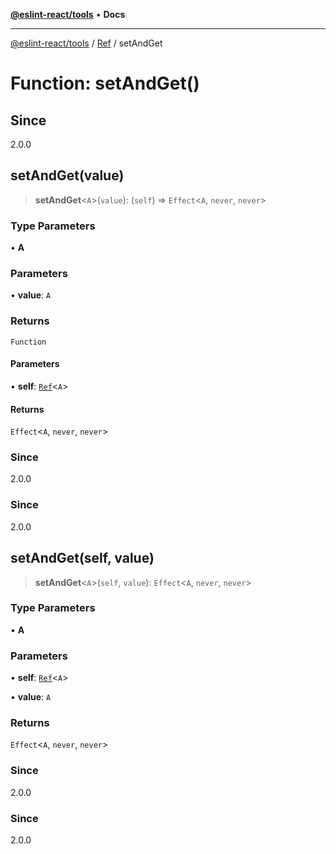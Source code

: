 [**@eslint-react/tools**](../../../README.md) • **Docs**

***

[@eslint-react/tools](../../../README.md) / [Ref](../README.md) / setAndGet

# Function: setAndGet()

## Since

2.0.0

## setAndGet(value)

> **setAndGet**\<`A`\>(`value`): (`self`) => `Effect`\<`A`, `never`, `never`\>

### Type Parameters

• **A**

### Parameters

• **value**: `A`

### Returns

`Function`

#### Parameters

• **self**: [`Ref`](../interfaces/Ref.md)\<`A`\>

#### Returns

`Effect`\<`A`, `never`, `never`\>

### Since

2.0.0

### Since

2.0.0

## setAndGet(self, value)

> **setAndGet**\<`A`\>(`self`, `value`): `Effect`\<`A`, `never`, `never`\>

### Type Parameters

• **A**

### Parameters

• **self**: [`Ref`](../interfaces/Ref.md)\<`A`\>

• **value**: `A`

### Returns

`Effect`\<`A`, `never`, `never`\>

### Since

2.0.0

### Since

2.0.0

